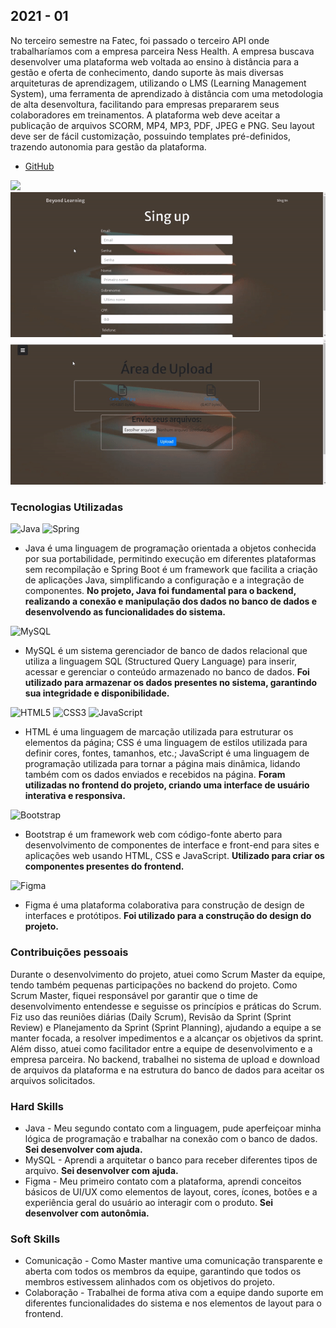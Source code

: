 ## 2021 - 01
No terceiro semestre na Fatec, foi passado o terceiro API onde trabalharíamos com a empresa parceira Ness Health. A empresa buscava desenvolver uma plataforma web voltada ao ensino à distância para a gestão e oferta de conhecimento, dando suporte às mais diversas arquiteturas de aprendizagem, utilizando o LMS (Learning Management System), uma ferramenta de aprendizado à distância com uma metodologia de alta desenvoltura, facilitando para empresas prepararem seus colaboradores em treinamentos. A plataforma web deve aceitar a publicação de arquivos SCORM, MP4, MP3, PDF, JPEG e PNG. Seu layout deve ser de fácil customização, possuindo templates pré-definidos, trazendo autonomia para gestão da plataforma.

- [GitHub](https://github.com/fCardosoNeto/Beyond-Learning)

<img src="https://github.com/fCardosoNeto/Beyond-Learning/blob/main/doc/Wireframe/Index.gif"/> 
<img src="https://github.com/fCardosoNeto/Beyond-Learning/blob/main/doc/Wireframe/Auto%20Registro.gif"/> 
<img src="https://github.com/fCardosoNeto/Beyond-Learning/blob/main/doc/Wireframe/Upload%20de%20Arquivos.gif"/> 

### Tecnologias Utilizadas

![Java](https://img.shields.io/badge/java-%23ED8B00.svg?style=for-the-badge&logo=openjdk&logoColor=white) ![Spring](https://img.shields.io/badge/spring-%236DB33F.svg?style=for-the-badge&logo=spring&logoColor=white)
- Java é uma linguagem de programação orientada a objetos conhecida por sua portabilidade, permitindo execução em diferentes plataformas sem recompilação e Spring Boot é um framework que facilita a criação de aplicações Java, simplificando a configuração e a integração de componentes. **No projeto, Java foi fundamental para o backend, realizando a conexão e manipulação dos dados no banco de dados e desenvolvendo as funcionalidades do sistema.**

![MySQL](https://img.shields.io/badge/MySQL-000000?style=for-the-badge&logo=mysql&logoColor=orange&color=696969)
- MySQL é um sistema gerenciador de banco de dados relacional que utiliza a linguagem SQL (Structured Query Language) para inserir, acessar e gerenciar o conteúdo armazenado no banco de dados. **Foi utilizado para armazenar os dados presentes no sistema, garantindo sua integridade e disponibilidade.**

![HTML5](https://img.shields.io/badge/HTML5-E34F26?style=for-the-badge&logo=html5&logoColor=white) ![CSS3](https://img.shields.io/badge/CSS3-1572B6?style=for-the-badge&logo=css3&logoColor=white) ![JavaScript](https://img.shields.io/badge/JavaScript-F7DF1E?style=for-the-badge&logo=javascript&logoColor=black)
- HTML é uma linguagem de marcação utilizada para estruturar os elementos da página; CSS é uma linguagem de estilos utilizada para definir cores, fontes, tamanhos, etc.; JavaScript é uma linguagem de programação utilizada para tornar a página mais dinâmica, lidando também com os dados enviados e recebidos na página. **Foram utilizadas no frontend do projeto, criando uma interface de usuário interativa e responsiva.**

![Bootstrap](https://img.shields.io/badge/-bootstrap-000000?style=for-the-badge&logo=bootstrap&labelColor=000000&color=696969)
- Bootstrap é um framework web com código-fonte aberto para desenvolvimento de componentes de interface e front-end para sites e aplicações web usando HTML, CSS e JavaScript. **Utilizado para criar os componentes presentes do frontend.**

![Figma](https://img.shields.io/badge/Figma-696969?style=for-the-badge&logo=figma&logoColor=figma)
- Figma é uma plataforma colaborativa para construção de design de interfaces e protótipos. **Foi utilizado para a construção do design do projeto.**

### Contribuições pessoais 

Durante o desenvolvimento do projeto, atuei como Scrum Master da equipe, tendo também pequenas participações no backend do projeto. Como Scrum Master, fiquei responsável por garantir que o time de desenvolvimento entendesse e seguisse os princípios e práticas do Scrum. Fiz uso das reuniões diárias (Daily Scrum), Revisão da Sprint (Sprint Review) e Planejamento da Sprint (Sprint Planning), ajudando a equipe a se manter focada, a resolver impedimentos e a alcançar os objetivos da sprint. Além disso, atuei como facilitador entre a equipe de desenvolvimento e a empresa parceira. No backend, trabalhei no sistema de upload e download de arquivos da plataforma e na estrutura do banco de dados para aceitar os arquivos solicitados. 

### Hard Skills 

- Java - Meu segundo contato com a linguagem, pude aperfeiçoar minha lógica de programação e trabalhar na conexão com o banco de dados. **Sei desenvolver com ajuda.**
- MySQL - Aprendi a arquitetar o banco para receber diferentes tipos de arquivo. **Sei desenvolver com ajuda.**
- Figma - Meu primeiro contato com a plataforma, aprendi conceitos básicos de UI/UX como elementos de layout, cores, ícones, botões e a experiência geral do usuário ao interagir com o produto. **Sei desenvolver com autonômia.**

### Soft Skills 

- Comunicação - Como Master mantive uma comunicação transparente e aberta com todos os membros da equipe, garantindo que todos os membros estivessem alinhados com os objetivos do projeto. 
- Colaboração - Trabalhei de forma ativa com a equipe dando suporte em diferentes funcionalidades do sistema e nos elementos de layout para o frontend.

